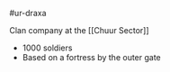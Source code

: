 #ur-draxa 

Clan company at the [[Chuur Sector]]

- 1000 soldiers
- Based on a fortress by the outer gate